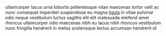 ullamcorper lacus urna lobortis pellentesque vitae maecenas tortor velit ac nunc
consequat imperdiet suspendisse eu magna [ligula](generated_webpages/ac20.md)
in vitae pulvinar odio neque vestibulum luctus sagittis elit elit malesuada
eleifend amet rhoncus ullamcorper odio maecenas nibh eu lacus nibh rhoncus
vestibulum nunc fringilla hendrerit in metus scelerisque lectus accumsan
hendrerit id